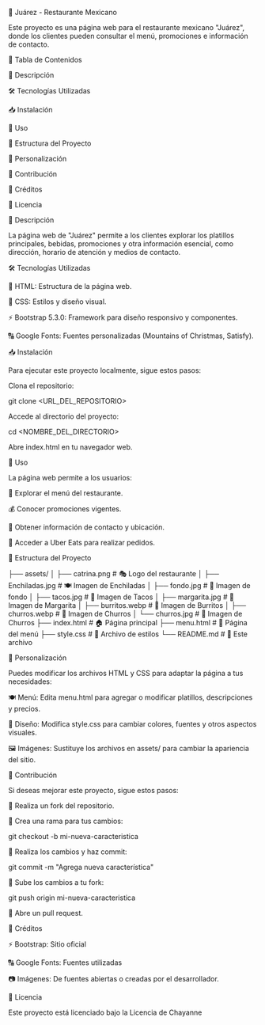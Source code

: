 🌮 Juárez - Restaurante Mexicano

Este proyecto es una página web para el restaurante mexicano "Juárez", donde los clientes pueden consultar el menú, promociones e información de contacto.

📌 Tabla de Contenidos

📖 Descripción

🛠 Tecnologías Utilizadas

📥 Instalación

🎯 Uso

📂 Estructura del Proyecto

🎨 Personalización

🤝 Contribución

🙌 Créditos

📜 Licencia

📖 Descripción

La página web de "Juárez" permite a los clientes explorar los platillos principales, bebidas, promociones y otra información esencial, como dirección, horario de atención y medios de contacto.

🛠 Tecnologías Utilizadas

📄 HTML: Estructura de la página web.

🎨 CSS: Estilos y diseño visual.

⚡ Bootstrap 5.3.0: Framework para diseño responsivo y componentes.

🔠 Google Fonts: Fuentes personalizadas (Mountains of Christmas, Satisfy).

📥 Instalación

Para ejecutar este proyecto localmente, sigue estos pasos:

Clona el repositorio:

git clone <URL_DEL_REPOSITORIO>

Accede al directorio del proyecto:

cd <NOMBRE_DEL_DIRECTORIO>

Abre index.html en tu navegador web.

🎯 Uso

La página web permite a los usuarios:

📜 Explorar el menú del restaurante.

💰 Conocer promociones vigentes.

📍 Obtener información de contacto y ubicación.

🚀 Acceder a Uber Eats para realizar pedidos.

📂 Estructura del Proyecto

├── assets/
│   ├── catrina.png      # 🎭 Logo del restaurante
│   ├── Enchiladas.jpg   # 🍽 Imagen de Enchiladas
│   ├── fondo.jpg        # 🎨 Imagen de fondo
│   ├── tacos.jpg        # 🌮 Imagen de Tacos
│   ├── margarita.jpg    # 🍹 Imagen de Margarita
│   ├── burritos.webp    # 🌯 Imagen de Burritos
│   ├── churros.webp     # 🍩 Imagen de Churros
│   └── churros.jpg      # 🍩 Imagen de Churros
├── index.html          # 🏠 Página principal
├── menu.html           # 📜 Página del menú
├── style.css           # 🎨 Archivo de estilos
└── README.md           # 📖 Este archivo

🎨 Personalización

Puedes modificar los archivos HTML y CSS para adaptar la página a tus necesidades:

🍽 Menú: Edita menu.html para agregar o modificar platillos, descripciones y precios.

🎨 Diseño: Modifica style.css para cambiar colores, fuentes y otros aspectos visuales.

🖼 Imágenes: Sustituye los archivos en assets/ para cambiar la apariencia del sitio.

🤝 Contribución

Si deseas mejorar este proyecto, sigue estos pasos:

🔄 Realiza un fork del repositorio.

🌿 Crea una rama para tus cambios:

git checkout -b mi-nueva-caracteristica

💾 Realiza los cambios y haz commit:

git commit -m "Agrega nueva característica"

🚀 Sube los cambios a tu fork:

git push origin mi-nueva-caracteristica

📩 Abre un pull request.

🙌 Créditos

⚡ Bootstrap: Sitio oficial

🔠 Google Fonts: Fuentes utilizadas

📷 Imágenes: De fuentes abiertas o creadas por el desarrollador.

📜 Licencia

Este proyecto está licenciado bajo la Licencia de Chayanne
